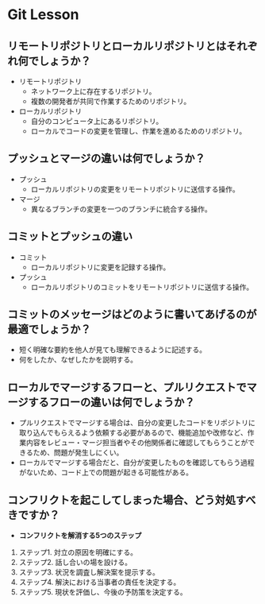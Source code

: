 # Git Lesson

## リモートリポジトリとローカルリポジトリとはそれぞれ何でしょうか？
- リモートリポジトリ  
   - ネットワーク上に存在するリポジトリ。
   - 複数の開発者が共同で作業するためのリポジトリ。
-   ローカルリポジトリ
    - 自分のコンピュータ上にあるリポジトリ。
    - ローカルでコードの変更を管理し、作業を進めるためのリポジトリ。

## プッシュとマージの違いは何でしょうか？
- プッシュ
  - ローカルリポジトリの変更をリモートリポジトリに送信する操作。
- マージ
  - 異なるブランチの変更を一つのブランチに統合する操作。
## コミットとプッシュの違い
- コミット
  - ローカルリポジトリに変更を記録する操作。
- プッシュ
  - ローカルリポジトリのコミットをリモートリポジトリに送信する操作。

## コミットのメッセージはどのように書いてあげるのが最適でしょうか？
- 短く明確な要約を他人が見ても理解できるように記述する。
- 何をしたか、なぜしたかを説明する。

## ローカルでマージするフローと、プルリクエストでマージするフローの違いは何でしょうか？
- プルリクエストでマージする場合は、自分の変更したコードをリポジトリに取り込んでもらえるよう依頼する必要があるので、機能追加や改修など、作業内容をレビュー・マージ担当者やその他関係者に確認してもらうことができるため、問題が発生しにくい。  
- ローカルでマージする場合だと、自分が変更したものを確認してもらう過程がないため、コード上での問題が起きる可能性がある。


## コンフリクトを起こしてしまった場合、どう対処すべきですか？
- **コンフリクトを解消する5つのステップ**
1. ステップ1. 対立の原因を明確にする。
2. ステップ2. 話し合いの場を設ける。
3. ステップ3. 状況を調査し解決案を提示する。
4. ステップ4. 解決における当事者の責任を決定する。
5. ステップ5. 現状を評価し、今後の予防策を決定する。